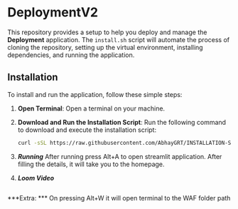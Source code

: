 # **DeploymentV2**

This repository provides a setup to help you deploy and manage the **Deployment** application. The `install.sh` script will automate the process of cloning the repository, setting up the virtual environment, installing dependencies, and running the application.

## Installation

To install and run the application, follow these simple steps:

1. **Open Terminal**:
   Open a terminal on your machine.

2. **Download and Run the Installation Script**:
   Run the following command to download and execute the installation script:

   ```bash
   curl -sSL https://raw.githubusercontent.com/AbhayGRT/INSTALLATION-SH/main/install.sh | bash
   ```
3. ***Running***
   After running press Alt+A to open streamlit application.
   After filling the details, it will take you to the homepage.
   
4. ***Loom Video***
   ``` https://www.loom.com/share/610a59b165f84493bae14db60debfdad?sid=3416606e-1766-42da-b216-7dd7115765d3
   
***Extra: ***
   On pressing Alt+W it will open terminal to the WAF folder path

